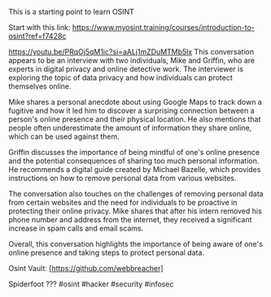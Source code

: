 
This is a starting point to learn OSINT

Start with this link: https://www.myosint.training/courses/introduction-to-osint?ref=f7428c


https://youtu.be/PRqOj5qM1ic?si=aALj1mZDuMTMb5lx 
This conversation appears to be an interview with two individuals, Mike and Griffin, who are experts in digital privacy and online detective work. The interviewer is exploring the topic of data privacy and how individuals can protect themselves online.

Mike shares a personal anecdote about using Google Maps to track down a fugitive and how it led him to discover a surprising connection between a person's online presence and their physical location. He also mentions that people often underestimate the amount of information they share online, which can be used against them.

Griffin discusses the importance of being mindful of one's online presence and the potential consequences of sharing too much personal information. He recommends a digital guide created by Michael Bazelle, which provides instructions on how to remove personal data from various websites.

The conversation also touches on the challenges of removing personal data from certain websites and the need for individuals to be proactive in protecting their online privacy. Mike shares that after his intern removed his phone number and address from the internet, they received a significant increase in spam calls and email scams.

Overall, this conversation highlights the importance of being aware of one's online presence and taking steps to protect personal data.

Osint Vault: [https://github.com/webbreacher]

Spiderfoot ???
#osint #hacker #security #infosec



